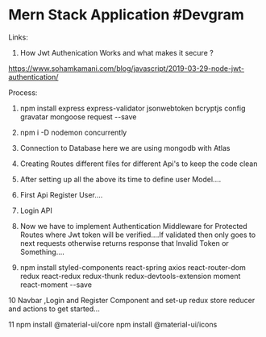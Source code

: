 # Mern Stack Application #Devgram  

Links:

1. How Jwt Authenication Works and what makes it secure ? 

https://www.sohamkamani.com/blog/javascript/2019-03-29-node-jwt-authentication/

Process:

1.  npm install express express-validator jsonwebtoken bcryptjs config gravatar mongoose request --save

2. npm i -D nodemon concurrently

3. Connection to Database here we are using mongodb with Atlas 

4. Creating Routes different files for different Api's to keep the code clean

5. After setting up all the above its time to define user Model....

6. First Api Register User....

7. Login API

8. Now we have to implement Authentication Middleware for Protected Routes where Jwt token will be verified....If validated then only goes to next requests otherwise returns response that Invalid Token or Something....

9. npm install styled-components react-spring axios react-router-dom redux react-redux redux-thunk redux-devtools-extension moment react-moment --save

10 Navbar ,Login and Register Component  and set-up redux store reducer and actions to get started...

11 npm install @material-ui/core  npm install @material-ui/icons
